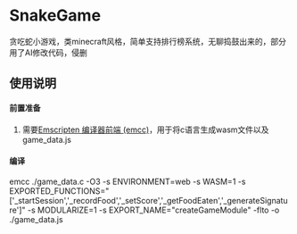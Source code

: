 # SnakeGame
贪吃蛇小游戏，类minecraft风格，简单支持排行榜系统，无聊捣鼓出来的，部分用了AI修改代码，侵删

## 使用说明
#### 前置准备
1. 需要[Emscripten 编译器前端 (emcc)](https://emscripten.webassembly.net.cn/docs/getting_started/downloads.html)，用于将c语言生成wasm文件以及game_data.js
#### 编译
emcc ./game_data.c -O3 -s ENVIRONMENT=web -s WASM=1 -s EXPORTED_FUNCTIONS="['_startSession','_recordFood','_setScore','_getFoodEaten','_generateSignature']" -s MODULARIZE=1 -s EXPORT_NAME="createGameModule" -flto -o ./game_data.js
